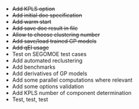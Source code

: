 * ~~Add KPLS option~~
* ~~Add initial doe specification~~
* ~~Add warm start~~
* ~~Add save doe result in file~~
* ~~Allow to choose clustering number~~
* ~~Add save/load trained GP models~~
* ~~Add qEI usage~~
* Test on SEGOMOE test cases
* Add automated reclustering
* Add benchmarks
* Add derivatives of GP models
* Add some parallel computations where relevant 
* Add some options validation
* Add KPLS number of component determination
* Test, test, test